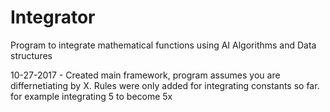 # Integrator
Program to integrate mathematical functions using AI Algorithms and Data structures

10-27-2017 - Created main framework, program assumes you are differnetiating by X.
               Rules were only added for integrating constants so far.
               for example integrating 5 to become 5x
